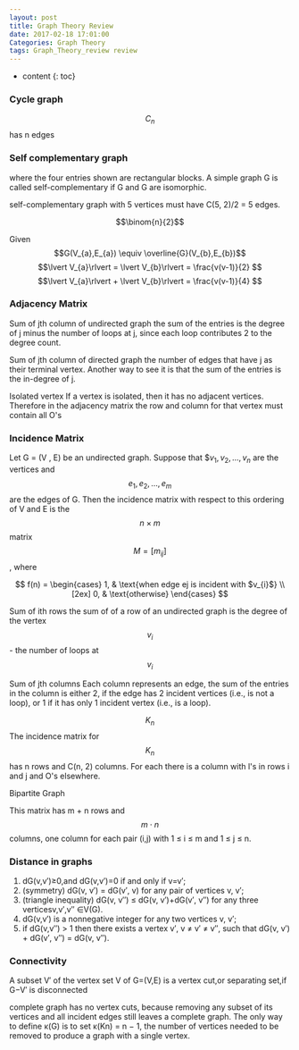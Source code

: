 ```yaml
---
layout: post
title: Graph Theory Review
date: 2017-02-18 17:01:00
Categories: Graph Theory
tags: Graph_Theory_review review
---
```

* content
{: toc}

### Cycle graph
$$C_{n}$$ has n edges

### Self complementary graph
where the four entries shown are rectangular blocks.
A simple graph G is called self-complementary if G and G are isomorphic.

self-complementary graph with 5 vertices must have C(5, 2)/2 = 5 edges.

$$\binom{n}{2}$$

Given $$G(V_{a},E_{a}) \equiv \overline{G}(V_{b},E_{b})$$ 
$$\lvert V_{a}\rlvert = \lvert V_{b}\rlvert = \frac{v(v-1)}{2} $$
$$\lvert V_{a}\rlvert + \lvert V_{b}\rlvert = \frac{v(v-1)}{4} $$





### Adjacency Matrix

Sum of jth column of undirected graph
the sum of the entries is the degree of j minus the number of loops at j, since each loop contributes 2 to the degree count.

Sum of jth column of directed graph
the number of edges that have j as their terminal vertex. Another way to see it is that the sum of the entries is the in-degree of j. 

Isolated vertex
If a vertex is isolated, then it has no adjacent vertices. Therefore in the adjacency matrix the row and column for that vertex must contain all O's

### Incidence Matrix

Let G = (V , E) be an undirected graph. Suppose that $$v_{1}, v_{2}, . . . , v_{n}$ are the vertices and $$e_{1}, e_{2}, . . . , e_{m}$$ are the edges of G. Then the incidence matrix with respect to this ordering of V and E is the $$n × m$$ matrix $$M = [m_{ij}]$$, where

$$
f(n) = 
\begin{cases}
1, & \text{when edge ej is incident with $v_{i}$} \\[2ex]
0, & \text{otherwise}
\end{cases}
$$

Sum of ith rows
the sum of of a row of an undirected graph is the degree of the vertex $$v_{i}$$ - the number of loops at $$v_{i}$$

Sum of jth columns
Each column represents an edge, the sum of the entries in the column is either 2, if the edge has 2 incident vertices (i.e., is not a loop), or 1 if it has only 1 incident vertex (i.e., is a loop).

$$K_{n}$$
The incidence matrix for $$K_{n}$$ has n rows and C(n, 2) columns. For each there is a column with l's in rows i and j and O's elsewhere.

Bipartite Graph

This matrix has m + n rows and $$m \cdot n$$ columns, one column for each pair (i,j) with 1 ≤ i ≤ m and 1 ≤ j ≤ n. 


### Distance in graphs

1. dG(v,v′)≥0,and dG(v,v′)=0 if and only if v=v′;
2. (symmetry) dG(v, v′) = dG(v′, v) for any pair of vertices v, v′;
3. (triangle inequality) dG(v, v′′) ≤ dG(v, v′)+dG(v′, v′′) for any three verticesv,v′,v′′ ∈V(G).
4. dG(v,v′) is a nonnegative integer for any two vertices v, v′;
5. if dG(v,v′′) > 1 then there exists a vertex v′, v ≠ v′ ≠ v′′, such that dG(v, v′) + dG(v′, v′′) = dG(v, v′′).


### Connectivity 
A subset V′ of the vertex set V of G=(V,E) is a vertex cut,or separating set,if G−V′ is disconnected

complete graph has no vertex cuts, because removing any subset of its vertices and all incident edges still leaves a complete graph. The only way to define κ(G) is to set κ(Kn) = n − 1, the number of vertices needed to be removed to produce a graph with a single vertex.


